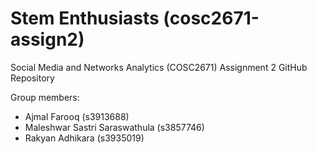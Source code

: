 # Stem Enthusiasts (cosc2671-assign2)
Social Media and Networks Analytics (COSC2671) Assignment 2 GitHub Repository

Group members:
- Ajmal Farooq (s3913688)
- Maleshwar Sastri Saraswathula (s3857746)
- Rakyan Adhikara (s3935019)
